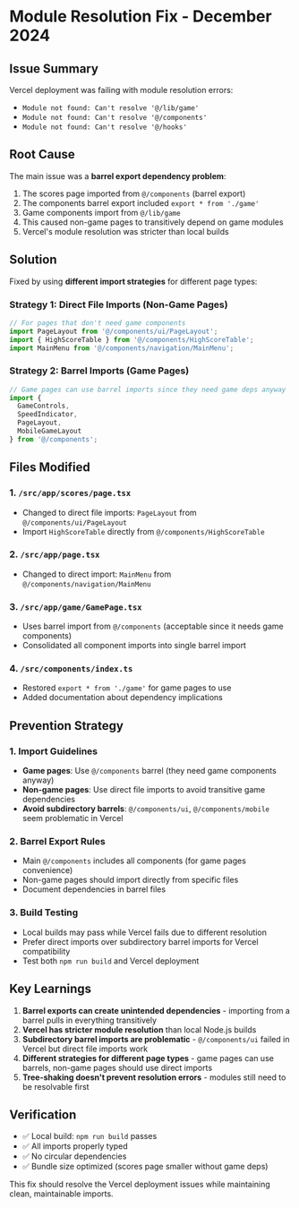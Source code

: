 # Module Resolution Fix - December 2024

## Issue Summary
Vercel deployment was failing with module resolution errors:
- `Module not found: Can't resolve '@/lib/game'`
- `Module not found: Can't resolve '@/components'`  
- `Module not found: Can't resolve '@/hooks'`

## Root Cause
The main issue was a **barrel export dependency problem**:

1. The scores page imported from `@/components` (barrel export)
2. The components barrel export included `export * from './game'`
3. Game components import from `@/lib/game` 
4. This caused non-game pages to transitively depend on game modules
5. Vercel's module resolution was stricter than local builds

## Solution
Fixed by using **different import strategies** for different page types:

### Strategy 1: Direct File Imports (Non-Game Pages)
```typescript
// For pages that don't need game components
import PageLayout from '@/components/ui/PageLayout';
import { HighScoreTable } from '@/components/HighScoreTable';
import MainMenu from '@/components/navigation/MainMenu';
```

### Strategy 2: Barrel Imports (Game Pages)  
```typescript
// Game pages can use barrel imports since they need game deps anyway
import { 
  GameControls, 
  SpeedIndicator, 
  PageLayout,
  MobileGameLayout 
} from '@/components';
```

## Files Modified

### 1. `/src/app/scores/page.tsx`
- Changed to direct file imports: `PageLayout` from `@/components/ui/PageLayout`
- Import `HighScoreTable` directly from `@/components/HighScoreTable`

### 2. `/src/app/page.tsx` 
- Changed to direct import: `MainMenu` from `@/components/navigation/MainMenu`

### 3. `/src/app/game/GamePage.tsx`
- Uses barrel import from `@/components` (acceptable since it needs game components)
- Consolidated all component imports into single barrel import

### 4. `/src/components/index.ts`
- Restored `export * from './game'` for game pages to use
- Added documentation about dependency implications

## Prevention Strategy

### 1. Import Guidelines
- **Game pages**: Use `@/components` barrel (they need game components anyway)
- **Non-game pages**: Use direct file imports to avoid transitive game dependencies
- **Avoid subdirectory barrels**: `@/components/ui`, `@/components/mobile` seem problematic in Vercel

### 2. Barrel Export Rules
- Main `@/components` includes all components (for game pages convenience)
- Non-game pages should import directly from specific files
- Document dependencies in barrel files

### 3. Build Testing
- Local builds may pass while Vercel fails due to different resolution
- Prefer direct imports over subdirectory barrel imports for Vercel compatibility
- Test both `npm run build` and Vercel deployment

## Key Learnings

1. **Barrel exports can create unintended dependencies** - importing from a barrel pulls in everything transitively
2. **Vercel has stricter module resolution** than local Node.js builds 
3. **Subdirectory barrel imports are problematic** - `@/components/ui` failed in Vercel but direct file imports work
4. **Different strategies for different page types** - game pages can use barrels, non-game pages should use direct imports
5. **Tree-shaking doesn't prevent resolution errors** - modules still need to be resolvable first

## Verification
- ✅ Local build: `npm run build` passes
- ✅ All imports properly typed  
- ✅ No circular dependencies
- ✅ Bundle size optimized (scores page smaller without game deps)

This fix should resolve the Vercel deployment issues while maintaining clean, maintainable imports.